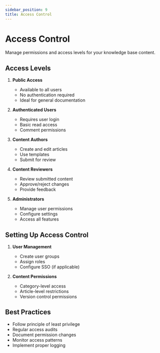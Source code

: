 ```yaml
---
sidebar_position: 9
title: Access Control
---
```


# Access Control

Manage permissions and access levels for your knowledge base content.

## Access Levels

1. **Public Access**
   - Available to all users
   - No authentication required
   - Ideal for general documentation

2. **Authenticated Users**
   - Requires user login
   - Basic read access
   - Comment permissions

3. **Content Authors**
   - Create and edit articles
   - Use templates
   - Submit for review

4. **Content Reviewers**
   - Review submitted content
   - Approve/reject changes
   - Provide feedback

5. **Administrators**
   - Manage user permissions
   - Configure settings
   - Access all features

## Setting Up Access Control

1. **User Management**
   - Create user groups
   - Assign roles
   - Configure SSO (if applicable)

2. **Content Permissions**
   - Category-level access
   - Article-level restrictions
   - Version control permissions

## Best Practices

- Follow principle of least privilege
- Regular access audits
- Document permission changes
- Monitor access patterns
- Implement proper logging
